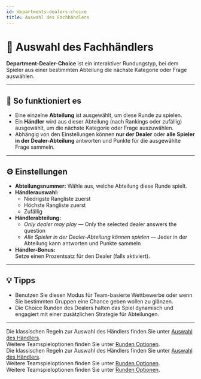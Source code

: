 ```yaml
---
id: departments-dealers-choice
title: Auswahl des Fachhändlers
---
```


# 🏢 Auswahl des Fachhändlers

**Department-Dealer-Choice** ist ein interaktiver Rundungstyp, bei dem Spieler aus einer bestimmten Abteilung die nächste Kategorie oder Frage auswählen.

---

## 📝 So funktioniert es

- Eine einzelne **Abteilung** ist ausgewählt, um diese Runde zu spielen.
- Ein **Händler** wird aus dieser Abteilung (nach Rankings oder zufällig) ausgewählt, um die nächste Kategorie oder Frage auszuwählen.
- Abhängig von den Einstellungen können **nur der Dealer** oder **alle Spieler in der Dealer-Abteilung** antworten und Punkte für die ausgewählte Frage sammeln.

---

## ⚙️ Einstellungen

- **Abteilungsnummer:** Wähle aus, welche Abteilung diese Runde spielt.
- **Händlerauswahl:**
  - Niedrigste Rangliste zuerst
  - Höchste Rangliste zuerst
  - Zufällig
- **Händlerabteilung:**
  - _Only dealer may play_ — Only the selected dealer answers the question
  - _Alle Spieler in der Dealer-Abteilung können spielen_ — Jeder in der Abteilung kann antworten und Punkte sammeln
- **Händler-Bonus:**\
  Setze einen Prozentsatz für den Dealer (falls aktiviert).

---

## 💡 Tipps

- Benutzen Sie diesen Modus für Team-basierte Wettbewerbe oder wenn Sie bestimmten Gruppen eine Chance geben wollen zu glänzen.
- Die Choice Runden des Dealers halten das Spiel dynamisch und engagiert mit einer zusätzlichen Strategie für Abteilungen.

---

Die klassischen Regeln zur Auswahl des Händlers finden Sie unter [Auswahl des Händlers](024-dealers-choice.md).\
Weitere Teamspieloptionen finden Sie unter [Runden Optionen](../editor/008-round-options.md).\
Die klassischen Regeln zur Auswahl des Händlers finden Sie unter [Auswahl des Händlers](024-dealers-choice.md).\
Weitere Teamspieloptionen finden Sie unter [Runden Optionen](../editor/008-round-options.md).\
Weitere Teamspieloptionen finden Sie unter [Runden Optionen](../editor/008-round-options.md).
